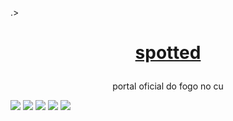 .><h1 align="center">
    <a href="https://twitter.com/Spotted_do_tt">spotted</a>
</h1>
<p align="center">portal oficial do fogo no cu</p>

<img src="https://img.shields.io/static/v1?label=project%20version&message=v1.5&color=sucess&style=for-the-badge"/>
<img src="http://ForTheBadge.com/images/badges/made-with-python.svg"/(https://www.python.org/)>
<img src="https://img.shields.io/static/v1?label=pyhon&message=2.7|3.5|3.6|3.7|3.8&color=informational&style=for-the-badge"/>
<img src="https://badges.frapsoft.com/os/v3/open-source.svg?v=103"/>
<img src="https://img.shields.io/discord/794297088246153246?color=7289da&label=Discord&logo=Discord&style=for-the-badge"/>
